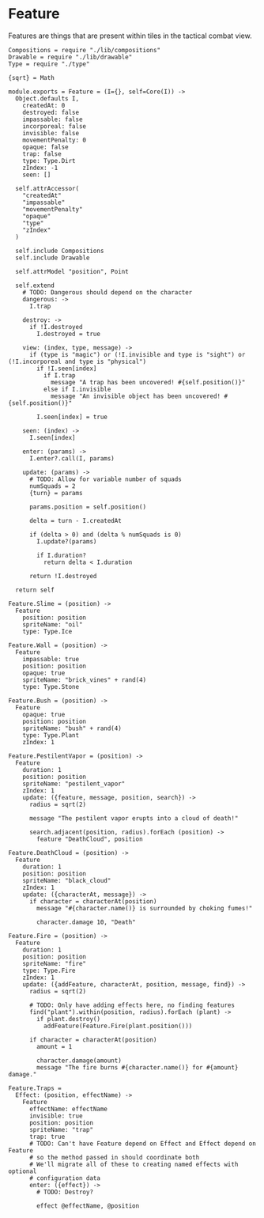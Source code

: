 Feature
=======

Features are things that are present within tiles in the tactical combat view.

    Compositions = require "./lib/compositions"
    Drawable = require "./lib/drawable"
    Type = require "./type"

    {sqrt} = Math

    module.exports = Feature = (I={}, self=Core(I)) ->
      Object.defaults I,
        createdAt: 0
        destroyed: false
        impassable: false
        incorporeal: false
        invisible: false
        movementPenalty: 0
        opaque: false
        trap: false
        type: Type.Dirt
        zIndex: -1
        seen: []

      self.attrAccessor(
        "createdAt"
        "impassable"
        "movementPenalty"
        "opaque"
        "type"
        "zIndex"
      )

      self.include Compositions
      self.include Drawable

      self.attrModel "position", Point

      self.extend
        # TODO: Dangerous should depend on the character
        dangerous: ->
          I.trap

        destroy: ->
          if !I.destroyed
            I.destroyed = true

        view: (index, type, message) ->
          if (type is "magic") or (!I.invisible and type is "sight") or (!I.incorporeal and type is "physical")
            if !I.seen[index]
              if I.trap
                message "A trap has been uncovered! #{self.position()}"
              else if I.invisible
                message "An invisible object has been uncovered! #{self.position()}"

            I.seen[index] = true

        seen: (index) ->
          I.seen[index]

        enter: (params) ->
          I.enter?.call(I, params)

        update: (params) ->
          # TODO: Allow for variable number of squads
          numSquads = 2
          {turn} = params

          params.position = self.position()

          delta = turn - I.createdAt

          if (delta > 0) and (delta % numSquads is 0)
            I.update?(params)

            if I.duration?
              return delta < I.duration

          return !I.destroyed

      return self

    Feature.Slime = (position) ->
      Feature
        position: position
        spriteName: "oil"
        type: Type.Ice

    Feature.Wall = (position) ->
      Feature
        impassable: true
        position: position
        opaque: true
        spriteName: "brick_vines" + rand(4)
        type: Type.Stone

    Feature.Bush = (position) ->
      Feature
        opaque: true
        position: position
        spriteName: "bush" + rand(4)
        type: Type.Plant
        zIndex: 1

    Feature.PestilentVapor = (position) ->
      Feature
        duration: 1
        position: position
        spriteName: "pestilent_vapor"
        zIndex: 1
        update: ({feature, message, position, search}) ->
          radius = sqrt(2)

          message "The pestilent vapor erupts into a cloud of death!"

          search.adjacent(position, radius).forEach (position) ->
            feature "DeathCloud", position

    Feature.DeathCloud = (position) ->
      Feature
        duration: 1
        position: position
        spriteName: "black_cloud"
        zIndex: 1
        update: ({characterAt, message}) ->
          if character = characterAt(position)
            message "#{character.name()} is surrounded by choking fumes!"

            character.damage 10, "Death"

    Feature.Fire = (position) ->
      Feature
        duration: 1
        position: position
        spriteName: "fire"
        type: Type.Fire
        zIndex: 1
        update: ({addFeature, characterAt, position, message, find}) ->
          radius = sqrt(2)

          # TODO: Only have adding effects here, no finding features
          find("plant").within(position, radius).forEach (plant) ->
            if plant.destroy()
              addFeature(Feature.Fire(plant.position()))

          if character = characterAt(position)
            amount = 1

            character.damage(amount)
            message "The fire burns #{character.name()} for #{amount} damage."

    Feature.Traps =
      Effect: (position, effectName) ->
        Feature
          effectName: effectName
          invisible: true
          position: position
          spriteName: "trap"
          trap: true
          # TODO: Can't have Feature depend on Effect and Effect depend on Feature
          # so the method passed in should coordinate both
          # We'll migrate all of these to creating named effects with optional
          # configuration data
          enter: ({effect}) ->
            # TODO: Destroy?

            effect @effectName, @position
